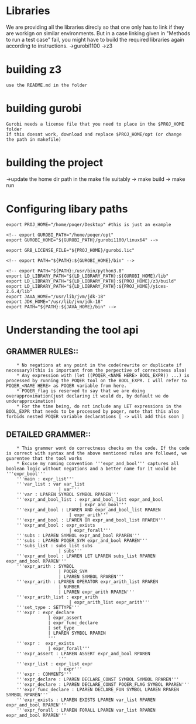 # Libraries
   We are providing all the libraries direcly so that one only has to link if they are workign on similar environments. But in a case linking given in "Methods to run a test case" fail, you might have to build the required libraries again according to instructions.
   ->gurobi1100
   ->z3 
  
   

# building z3
    use the README.md in the folder

# building gurobi
    Gurobi needs a license file that you need to place in the $PROJ_HOME folder
    If this doesnt work, download and replace $PROJ_HOME/opt (or change the path in makefile)



# building the project
   ->update the home dir path in the make file suitably
   -> make build
   -> make run


# Configuring libary paths
    export PROJ_HOME="/home/poqer/Desktop" #this is just an example

    <!-- export GUROBI_PATH="/home/poqer/opt"
    export GUROBI_HOME="${GUROBI_PATH}/gurobi1100/linux64" -->

    export GRB_LICENSE_FILE="${PROJ_HOME}/gurobi.lic"

    <!-- export PATH="${PATH}:${GUROBI_HOME}/bin" -->

    <!-- export PATH="${PATH}:/usr/bin/python3.8"
    export LD_LIBRARY_PATH="${LD_LIBRARY_PATH}:${GUROBI_HOME}/lib"
    export LD_LIBRARY_PATH="${LD_LIBRARY_PATH}:${PROJ_HOME}/z3/build"
    export LD_LIBRARY_PATH="${LD_LIBRARY_PATH}:${PROJ_HOME}/yices-2.6.4/lib"
    export JAVA_HOME="/usr/lib/jvm/jdk-18"
    export JDK_HOME="/usr/lib/jvm/jdk-18"
    export PATH="${PATH}:${JAVA_HOME}/bin" -->

# Understanding the tool api
   ## GRAMMER RULES::
        * No negations at any point in the code(rewrite or duplicate if necessary)(this is important from the perpective of correctness also)
        * Any expression with (let ((POQER_<NAME HERE> BOOL_EXPR)) ...) is processed by running the POQER tool on the BOOL_EXPR. I will refer to POQER_<NAME HERE> as POQER variable from here.
        * POQER_flag is reserved to say that we are doing overapproximation(just declaring it would do, by default we do underapproximation)
        * For the time being, do not include any LET expressions in the BOOL_EXPR that needs to be processed by poqer, note that this also forbids nested POQER variable declarations [ -> will add this soon ]


   ## DETAILED GRAMMER::
        * This grammer wont do correctness checks on the code. If the code is correct with syntax and the above mentioned rules are followed, we guarentee that the tool works
        * Excuse my naming convention '''expr_and_bool''' captures all boolean logic without negations and a better name for it would be '''expr_bool'''
        '''main : expr_list'''
        '''var_list : var var_list
                        | var'''
        '''var : LPAREN SYMBOL SYMBOL RPAREN'''
        '''expr_and_bool_list : expr_and_bool_list expr_and_bool
                                | expr_and_bool'''
        '''expr_and_bool : LPAREN AND expr_and_bool_list RPAREN
                            | expr_arith'''
        '''expr_and_bool : LPAREN OR expr_and_bool_list RPAREN'''
        '''expr_and_bool : expr_exists
                            | expr_forall'''
        '''subs : LPAREN SYMBOL expr_and_bool RPAREN'''
        '''subs : LPAREN POQER_SYM expr_and_bool RPAREN'''
        '''subs_list : subs_list subs
                        | subs'''
        '''expr_and_bool : LPAREN LET LPAREN subs_list RPAREN expr_and_bool RPAREN'''
        '''expr_arith : SYMBOL
                        | POQER_SYM
                        | LPAREN SYMBOL RPAREN'''
        '''expr_arith : LPAREN OPERATOR expr_arith_list RPAREN
                        | NUMBER
                        | LPAREN expr_arith RPAREN'''
        '''expr_arith_list : expr_arith
                            | expr_arith_list expr_arith'''
        '''set_type : SETTYPE'''
        '''expr : expr_declare
                    | expr_assert
                    | expr_func_declare
                    | set_type
                    | LPAREN SYMBOL RPAREN
                    '''
        '''expr :  expr_exists
                    | expr_forall'''
        '''expr_assert : LPAREN ASSERT expr_and_bool RPAREN
                        '''
        '''expr_list : expr_list expr
                        | expr'''
        '''expr : COMMENTS'''
        '''expr_declare : LPAREN DECLARE_CONST SYMBOL SYMBOL RPAREN'''
        '''expr_declare : LPAREN DECLARE_CONST POQER_FLAG SYMBOL RPAREN'''
        '''expr_func_declare : LPAREN DECLARE_FUN SYMBOL LPAREN RPAREN SYMBOL RPAREN'''
        '''expr_exists : LPAREN EXISTS LPAREN var_list RPAREN expr_and_bool RPAREN'''
        '''expr_forall : LPAREN FORALL LPAREN var_list RPAREN expr_and_bool RPAREN'''
  
    



    




